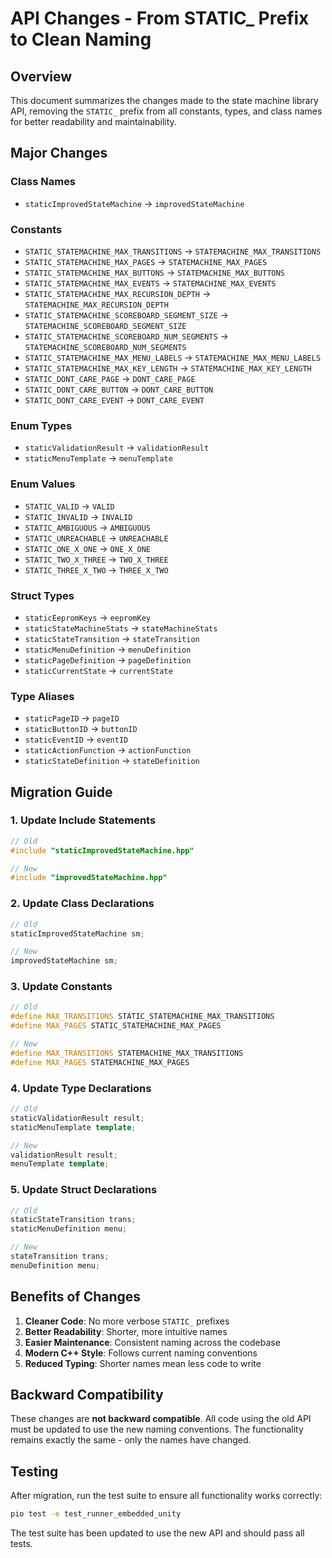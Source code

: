 # API Changes - From STATIC_ Prefix to Clean Naming

## Overview

This document summarizes the changes made to the state machine library API, removing the `STATIC_` prefix from all constants, types, and class names for better readability and maintainability.

## Major Changes

### Class Names
- `staticImprovedStateMachine` → `improvedStateMachine`

### Constants
- `STATIC_STATEMACHINE_MAX_TRANSITIONS` → `STATEMACHINE_MAX_TRANSITIONS`
- `STATIC_STATEMACHINE_MAX_PAGES` → `STATEMACHINE_MAX_PAGES`
- `STATIC_STATEMACHINE_MAX_BUTTONS` → `STATEMACHINE_MAX_BUTTONS`
- `STATIC_STATEMACHINE_MAX_EVENTS` → `STATEMACHINE_MAX_EVENTS`
- `STATIC_STATEMACHINE_MAX_RECURSION_DEPTH` → `STATEMACHINE_MAX_RECURSION_DEPTH`
- `STATIC_STATEMACHINE_SCOREBOARD_SEGMENT_SIZE` → `STATEMACHINE_SCOREBOARD_SEGMENT_SIZE`
- `STATIC_STATEMACHINE_SCOREBOARD_NUM_SEGMENTS` → `STATEMACHINE_SCOREBOARD_NUM_SEGMENTS`
- `STATIC_STATEMACHINE_MAX_MENU_LABELS` → `STATEMACHINE_MAX_MENU_LABELS`
- `STATIC_STATEMACHINE_MAX_KEY_LENGTH` → `STATEMACHINE_MAX_KEY_LENGTH`
- `STATIC_DONT_CARE_PAGE` → `DONT_CARE_PAGE`
- `STATIC_DONT_CARE_BUTTON` → `DONT_CARE_BUTTON`
- `STATIC_DONT_CARE_EVENT` → `DONT_CARE_EVENT`

### Enum Types
- `staticValidationResult` → `validationResult`
- `staticMenuTemplate` → `menuTemplate`

### Enum Values
- `STATIC_VALID` → `VALID`
- `STATIC_INVALID` → `INVALID`
- `STATIC_AMBIGUOUS` → `AMBIGUOUS`
- `STATIC_UNREACHABLE` → `UNREACHABLE`
- `STATIC_ONE_X_ONE` → `ONE_X_ONE`
- `STATIC_TWO_X_THREE` → `TWO_X_THREE`
- `STATIC_THREE_X_TWO` → `THREE_X_TWO`

### Struct Types
- `staticEepromKeys` → `eepromKey`
- `staticStateMachineStats` → `stateMachineStats`
- `staticStateTransition` → `stateTransition`
- `staticMenuDefinition` → `menuDefinition`
- `staticPageDefinition` → `pageDefinition`
- `staticCurrentState` → `currentState`

### Type Aliases
- `staticPageID` → `pageID`
- `staticButtonID` → `buttonID`
- `staticEventID` → `eventID`
- `staticActionFunction` → `actionFunction`
- `staticStateDefinition` → `stateDefinition`

## Migration Guide

### 1. Update Include Statements
```cpp
// Old
#include "staticImprovedStateMachine.hpp"

// New
#include "improvedStateMachine.hpp"
```

### 2. Update Class Declarations
```cpp
// Old
staticImprovedStateMachine sm;

// New
improvedStateMachine sm;
```

### 3. Update Constants
```cpp
// Old
#define MAX_TRANSITIONS STATIC_STATEMACHINE_MAX_TRANSITIONS
#define MAX_PAGES STATIC_STATEMACHINE_MAX_PAGES

// New
#define MAX_TRANSITIONS STATEMACHINE_MAX_TRANSITIONS
#define MAX_PAGES STATEMACHINE_MAX_PAGES
```

### 4. Update Type Declarations
```cpp
// Old
staticValidationResult result;
staticMenuTemplate template;

// New
validationResult result;
menuTemplate template;
```

### 5. Update Struct Declarations
```cpp
// Old
staticStateTransition trans;
staticMenuDefinition menu;

// New
stateTransition trans;
menuDefinition menu;
```

## Benefits of Changes

1. **Cleaner Code**: No more verbose `STATIC_` prefixes
2. **Better Readability**: Shorter, more intuitive names
3. **Easier Maintenance**: Consistent naming across the codebase
4. **Modern C++ Style**: Follows current naming conventions
5. **Reduced Typing**: Shorter names mean less code to write

## Backward Compatibility

These changes are **not backward compatible**. All code using the old API must be updated to use the new naming conventions. The functionality remains exactly the same - only the names have changed.

## Testing

After migration, run the test suite to ensure all functionality works correctly:

```bash
pio test -e test_runner_embedded_unity
```

The test suite has been updated to use the new API and should pass all tests.

